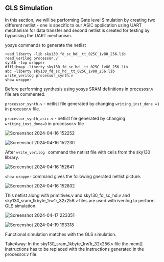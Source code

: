 ## GLS Simulation

In this section, we will be performing Gate level Simulation by creating two different netlist - one is specific to our ASIC application using UART mechanism for data transfer and second netlist is created for testing by bypassing the UART mechanism.

yosys commands to generate the netlist 

```
read_liberty -lib sky130_fd_sc_hd__tt_025C_1v80_256.lib
read_verilog processor.v
synth -top wrapper
dfflibmap -liberty sky130_fd_sc_hd__tt_025C_1v80_256.lib
abc -liberty sky130_fd_sc_hd__tt_025C_1v80_256.lib
write_verilog processor_synth.v
show wrapper

```
Before performing synthesis using yosys SRAM definitions in procesosr.v file are commented.

```processor_synth.v``` - netlist file generated by changing ```writing_inst_done =1``` in procesor.v file.

```processor_synth_asic.v``` - netlist file generated by changing ```writing_inst_done=0``` in processor.v file

![Screenshot 2024-04-16 152252](https://github.com/Pa1mantri/RISC-V_HDP/assets/114488271/bba41809-4217-4b56-b5d5-4055dc9ca0f0)

![Screenshot 2024-04-16 152230](https://github.com/Pa1mantri/RISC-V_HDP/assets/114488271/6fac5e17-8ea3-4e60-898f-1b92be7f64f8)



After ``write_verilog `` command the netlist file with cells from the sky130 library.

![Screenshot 2024-04-16 152641](https://github.com/Pa1mantri/RISC-V_HDP/assets/114488271/5ce92ce1-0c64-40d4-8c1e-43607af8ce5d)

``show wrapper`` command gives the following gnerated netlist picture.

![Screenshot 2024-04-16 152802](https://github.com/Pa1mantri/RISC-V_HDP/assets/114488271/17763d8c-c726-48a9-bf57-e30adad66608)


This netlist along with primitives.v and sky130_fd_sc_hd.v and sky130_sram_1kbyte_1rw1r_32x256.v files are used with iverilog to perform GLS simulation.

![Screenshot 2024-04-17 223351](https://github.com/Pa1mantri/RISC-V_HDP/assets/114488271/1f5bd9e5-6d88-456e-af10-ad572ab1225a)

![Screenshot 2024-04-19 193318](https://github.com/Pa1mantri/RISC-V_HDP/assets/114488271/79c51c51-57ea-4886-b989-6476edaa8ce4)

Functional simulation matches with the GLS simulation. 

TakeAway: In the sky130_sram_1kbyte_1rw1r_32x256.v file the mem[] instructions has to be replaced with the instructions generated in the processor.v file.

